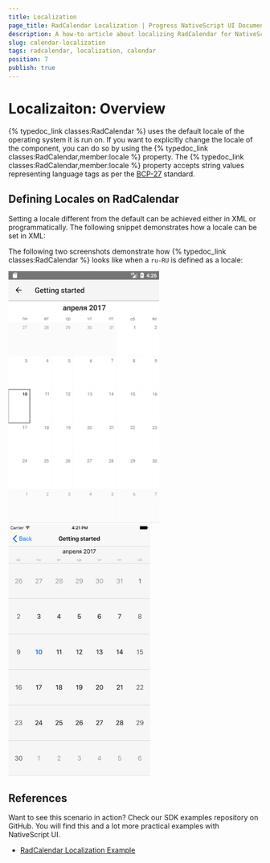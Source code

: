 ```yaml
---
title: Localization
page_title: RadCalendar Localization | Progress NativeScript UI Documentation
description: A how-to article about localizing RadCalendar for NativeScript.
slug: calendar-localization
tags: radcalendar, localization, calendar
position: 7
publish: true
---
```


# Localizaiton: Overview
{% typedoc_link classes:RadCalendar %} uses the default locale of the operating system it is run on. If you want to explicitly change the locale of the component, you can do so by using the {% typedoc_link classes:RadCalendar,member:locale %} property. The {% typedoc_link classes:RadCalendar,member:locale %} property accepts string values representing language tags as per the [BCP-27](https://tools.ietf.org/html/bcp47) standard.

## Defining Locales on RadCalendar
Setting a locale different from the default can be achieved either in XML or programmatically. The following snippet demonstrates how a locale can be set in XML:

<snippet id='calendar-localization-xml'/>

The following two screenshots demonstrate how {% typedoc_link classes:RadCalendar %} looks like when a `ru-RU` is defined as a locale:

![RadCalendar: Localization on Android](../../img/ns_ui/calendar-localization-android.png "Android") ![RadCalendar: Localization on iOS](../../img/ns_ui/calendar-localization-ios.png "iOS")

## References
Want to see this scenario in action?
Check our SDK examples repository on GitHub. You will find this and a lot more practical examples with NativeScript UI.

* [RadCalendar Localization Example](https://github.com/telerik/nativescript-ui-samples/tree/master/calendar/app/calendar/calendar-localization)